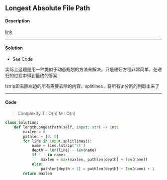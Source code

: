 ## Longest Absolute File Path

#### Description

[link](https://leetcode.com/problems/longest-absolute-file-path/)

---

#### Solution

- See Code

实际上这题是用一种类似于动态规划的方法来解决，只是递归方程非常简单，在递归的过程中得到最终的答案

lstrip即去除左边的所有需要去除的内容，splitlines，将所有\n分割的列取出来了

---

#### Code

> Complexity  T : O(n)   M : O(n)

```python
class Solution:
    def lengthLongestPath(self, input: str) -> int:
        maxlen = 0
        pathlen = {0: 0}
        for line in input.splitlines():
            name = line.lstrip('\t')
            depth = len(line) - len(name)
            if '.' in name:
                maxlen = max(maxlen, pathlen[depth] + len(name))
            else:
                pathlen[depth + 1] = pathlen[depth] + len(name) + 1
        return maxlen
```
